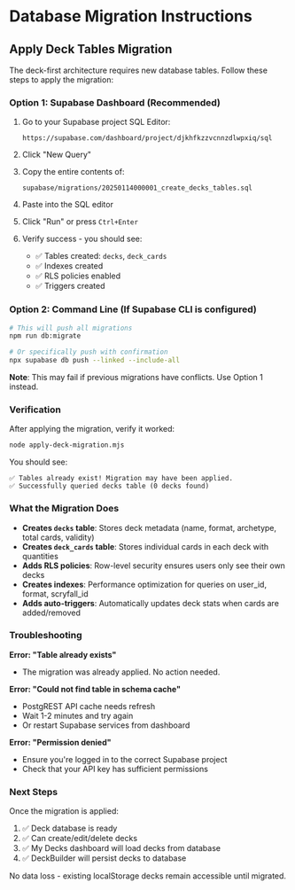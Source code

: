# Database Migration Instructions

## Apply Deck Tables Migration

The deck-first architecture requires new database tables. Follow these steps to apply the migration:

### Option 1: Supabase Dashboard (Recommended)

1. Go to your Supabase project SQL Editor:
   ```
   https://supabase.com/dashboard/project/djkhfkzzvcnnzdlwpxiq/sql
   ```

2. Click "New Query"

3. Copy the entire contents of:
   ```
   supabase/migrations/20250114000001_create_decks_tables.sql
   ```

4. Paste into the SQL editor

5. Click "Run" or press `Ctrl+Enter`

6. Verify success - you should see:
   - ✅ Tables created: `decks`, `deck_cards`
   - ✅ Indexes created
   - ✅ RLS policies enabled
   - ✅ Triggers created

### Option 2: Command Line (If Supabase CLI is configured)

```bash
# This will push all migrations
npm run db:migrate

# Or specifically push with confirmation
npx supabase db push --linked --include-all
```

**Note**: This may fail if previous migrations have conflicts. Use Option 1 instead.

### Verification

After applying the migration, verify it worked:

```bash
node apply-deck-migration.mjs
```

You should see:
```
✅ Tables already exist! Migration may have been applied.
✅ Successfully queried decks table (0 decks found)
```

### What the Migration Does

- **Creates `decks` table**: Stores deck metadata (name, format, archetype, total cards, validity)
- **Creates `deck_cards` table**: Stores individual cards in each deck with quantities
- **Adds RLS policies**: Row-level security ensures users only see their own decks
- **Creates indexes**: Performance optimization for queries on user_id, format, scryfall_id
- **Adds auto-triggers**: Automatically updates deck stats when cards are added/removed

### Troubleshooting

**Error: "Table already exists"**
- The migration was already applied. No action needed.

**Error: "Could not find table in schema cache"**
- PostgREST API cache needs refresh
- Wait 1-2 minutes and try again
- Or restart Supabase services from dashboard

**Error: "Permission denied"**
- Ensure you're logged in to the correct Supabase project
- Check that your API key has sufficient permissions

### Next Steps

Once the migration is applied:
1. ✅ Deck database is ready
2. ✅ Can create/edit/delete decks
3. ✅ My Decks dashboard will load decks from database
4. ✅ DeckBuilder will persist decks to database

No data loss - existing localStorage decks remain accessible until migrated.
